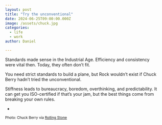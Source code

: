 ```yaml
---
layout: post
title: "Try the unconventional"
date: 2024-06-25T09:00:00.000Z
image: /assets/chuck.jpg
categories:
  - life
  - work
author: Daniel

---
```


Standards made sense in the Industrial Age. Efficiency and consistency were vital then. Today, they often don’t fit.

You need strict standards to build a plane, but Rock wouldn’t exist if Chuck Berry hadn’t tried the unconventional.<!--more-->

Stiffness leads to bureaucracy, boredom, overthinking, and predictability. It can get you ISO-certified if that’s your jam, but the best things come from breaking your own rules.

-

<sup>Photo: Chuck Berry via [Rolling Stone](https://www.rollingstone.com/music/music-features/chuck-berry-farewell-to-the-father-of-rock-118589/)</sup>
